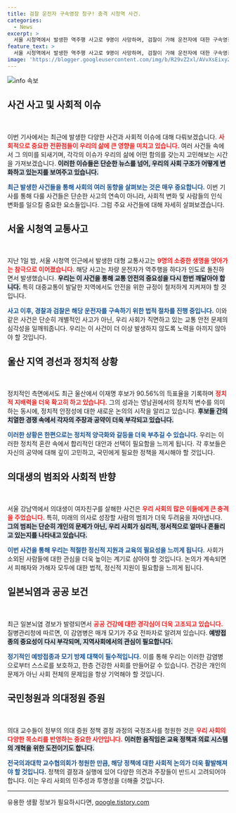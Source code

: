 ```yaml
---
title: 검찰 운전자 구속영장 청구! 충격 시청역 사건.
categories:
  - News
excerpt: >
  서울 시청역에서 발생한 역주행 사고로 9명이 사망하며, 검찰이 가해 운전자에 대한 구속영장을 청구했다. 이재명 후보는 울산 경선에서 90.56%라는 압도적 지지를 받았다. 한편 강남역 연인 살해 사건의 의대생은 혐의를 인정하며 정신 감정을 신청했다.
feature_text: >
  서울 시청역에서 발생한 역주행 사고로 9명이 사망하며, 검찰이 가해 운전자에 대한 구속영장을 청구했다. 이재명 후보는 울산 경선에서 90.56%라는 압도적 지지를 받았다. 한편 강남역 연인 살해 사건의 의대생은 혐의를 인정하며 정신 감정을 신청했다.
image: 'https://blogger.googleusercontent.com/img/b/R29vZ2xl/AVvXsEixyZcFfHzMRdzZMjFBmAUKJYCLCGyLL1o632UiGVXcaFdKo_bkvkuCioo0uUKlGfBVcT3P84aROyZIXSBEx3Aw5nCQ3pTgDom1WDC4m8eifvWiAmWEEVb4x6G_l8C0QH225ldMjyaFvpxGEBGNO37VmDTDMHGhJPq73UglMfDca1-0aw/s1600/blogspot.png'
---
```


<p><img src="https://blogger.googleusercontent.com/img/b/R29vZ2xl/AVvXsEixyZcFfHzMRdzZMjFBmAUKJYCLCGyLL1o632UiGVXcaFdKo_bkvkuCioo0uUKlGfBVcT3P84aROyZIXSBEx3Aw5nCQ3pTgDom1WDC4m8eifvWiAmWEEVb4x6G_l8C0QH225ldMjyaFvpxGEBGNO37VmDTDMHGhJPq73UglMfDca1-0aw/s1600/blogspot.png" alt="info 속보" /></p>

<h2 data-ke-size="size26">사건 사고 및 사회적 이슈</h2>

<p data-ke-size="size16">&nbsp;</p>

<p>이번 기사에서는 최근에 발생한 다양한 사건과 사회적 이슈에 대해 다뤄보겠습니다. <b><span style="color: #ee2323;">사회적으로 중요한 전환점들이 우리의 삶에 큰 영향을 미치고 있습니다.</span></b> 여러 사건들 속에서 그 의미를 되새기며, 각각의 이슈가 우리의 삶에 어떤 함의를 갖는지 고민해보는 시간을 가져보겠습니다. <b><span style="background-color: #21538527;">이러한 이슈들은 단순한 뉴스를 넘어, 우리의 사회 구조가 어떻게 변화하고 있는지를 보여주고 있습니다.</span></b> </p>

<p><b><span style="color: #1a5490;">최근 발생한 사건들을 통해 사회의 여러 동향을 살펴보는 것은 매우 중요합니다.</span></b> 이번 기사를 통해 다룰 사건들은 단순한 사고의 연속이 아니라, 사회적 변화 및 사람들의 인식 변화를 일으킬 중요한 요소들입니다. 그럼 주요 사건들에 대해 자세히 살펴보겠습니다.</p>

<h2 data-ke-size="size26">서울 시청역 교통사고</h2>

<p data-ke-size="size16">&nbsp;</p>

<p>지난 1일 밤, 서울 시청역 인근에서 발생한 대형 교통사고는 <b><span style="color: #ee2323;">9명의 소중한 생명을 앗아가는 참극으로 이어졌습니다.</span></b> 해당 사고는 차량 운전자가 역주행을 하다가 인도로 돌진하면서 발생했습니다. <b><span style="background-color: #21538527;">우리는 이 사건을 통해 교통 안전의 중요성을 다시 한번 깨달아야 합니다.</span></b> 특히 대중교통이 발달한 지역에서도 안전을 위한 규정이 철저하게 지켜져야 할 것입니다. </p>

<p><b><span style="color: #1a5490;">사고 이후, 경찰과 검찰은 해당 운전자를 구속하기 위한 법적 절차를 진행 중입니다.</span></b> 이와 같은 사건은 단순히 개별적인 사고가 아닌, 우리 사회가 직면하고 있는 교통 안전 문제의 심각성을 일깨워줍니다. 우리는 이 사건이 더 이상 발생하지 않도록 노력을 아끼지 않아야 할 것입니다. </p>

<h2 data-ke-size="size26">울산 지역 경선과 정치적 상황</h2>

<p data-ke-size="size16">&nbsp;</p>

<p>정치적인 측면에서도 최근 울산에서 이재명 후보가 90.56%의 득표율을 기록하며 <b><span style="color: #ee2323;">정치적 지배력을 더욱 확고히 하고 있습니다.</span></b> 그의 성과는 영남권에서의 정치적 변수를 의미하는 동시에, 정치적 안정성에 대한 새로운 논의의 시작을 알리고 있습니다. <b><span style="background-color: #21538527;">후보들 간의 치열한 경쟁 속에서 각자의 주장과 공약이 더욱 부각되고 있습니다.</span></b></p>

<p><b><span style="color: #1a5490;">이러한 상황은 한편으로는 정치적 양극화와 갈등을 더욱 부추길 수 있습니다.</span></b> 우리는 이러한 정치적 혼란 속에서 합리적인 대안과 선택이 필요함을 느끼게 됩니다. 각 후보들은 자신의 공약에 대해 깊이 고민하고, 국민에게 필요한 정책을 제시해야 할 것입니다. </p>

<h2 data-ke-size="size26">의대생의 범죄와 사회적 반향</h2>

<p data-ke-size="size16">&nbsp;</p>

<p>서울 강남역에서 의대생이 여자친구를 살해한 사건은 <b><span style="color: #ee2323;">우리 사회의 많은 이들에게 큰 충격을 주었습니다.</span></b> 특히, 미래의 의사로 성장할 사람의 범죄가 더욱 두려움을 자아냅니다. <b><span style="background-color: #21538527;">그의 범죄는 단순히 개인의 문제가 아닌, 우리 사회가 심리적, 정서적으로 얼마나 흔들리고 있는지를 나타내고 있습니다.</span></b></p>

<p><b><span style="color: #1a5490;">이번 사건을 통해 우리는 적절한 정신적 지원과 교육의 필요성을 느끼게 됩니다.</span></b> 사회가 소외된 사람들에 대한 관심을 더욱 높이는 계기로 삼아야 할 것입니다. 논의가 계속되면서 피해자와 가해자 모두에 대한 법적, 정신적 지원이 필요함을 느끼게 됩니다.</p>

<h2 data-ke-size="size26">일본뇌염과 공공 보건</h2>

<p data-ke-size="size16">&nbsp;</p>

<p>최근 일본뇌염 경보가 발령되면서 <b><span style="color: #ee2323;">공공 건강에 대한 경각심이 더욱 고조되고 있습니다.</span></b> 질병관리청에 따르면, 이 감염병은 매개 모기가 주요 전파자로 알려져 있습니다. <b><span style="background-color: #21538527;">예방접종의 중요성이 다시 부각되며, 지역사회에서의 관심이 필요합니다.</span></b></p>

<p><b><span style="color: #1a5490;">정기적인 예방접종과 모기 방제 대책이 필수적입니다.</span></b> 이를 통해 우리는 이러한 감염병으로부터 스스로를 보호하고, 한층 건강한 사회를 만들어갈 수 있습니다. 건강은 개인의 문제가 아닌 사회 전체의 문제임을 항상 기억해야 할 것입니다. </p>

<h2 data-ke-size="size26">국민청원과 의대정원 증원</h2>

<p data-ke-size="size16">&nbsp;</p>

<p>의대 교수들이 정부의 의대 증원 정책 결정 과정의 국정조사를 청원한 것은 <b><span style="color: #ee2323;">우리 사회의 다양한 목소리를 반영하는 중요한 사안입니다.</span></b> <b><span style="background-color: #21538527;">이러한 움직임은 교육 정책과 의료 시스템의 개혁을 위한 도전이기도 합니다.</span></b> </p>

<p><b><span style="color: #1a5490;">전국의과대학 교수협의회가 청원한 만큼, 해당 정책에 대한 사회적 논의가 더욱 활발해져야 할 것입니다.</span></b> 정책의 결정과 실행에 있어 다양한 의견과 주장들이 반드시 고려되어야 합니다. 이는 우리 사회의 민주성과 투명성을 더해줄 것입니다.</p>

<hr>

<p data-ke-size="size16"></p>
유용한 생활 정보가 필요하시다면, <a href="https://qoogle.tistory.com" rel="dofollow">qoogle.tistory.com</a>


